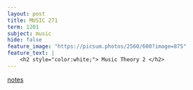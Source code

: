 ```yaml
---
layout: post
title: MUSIC 271
term: 1201
subject: music
hide: false
feature_image: "https://picsum.photos/2560/600?image=875"
feature_text: |
    <h2 style="color:white;"> Music Theory 2 </h2>
---
```


[notes](/pdfs/1201/music271.pdf)
